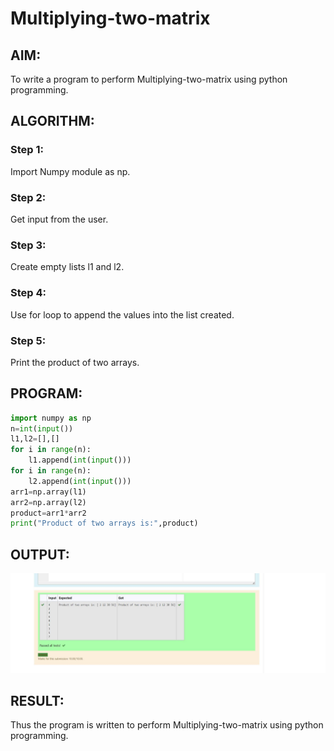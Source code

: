 # Multiplying-two-matrix

## AIM:
To write a program to perform Multiplying-two-matrix using python programming.

## ALGORITHM:

### Step 1:
Import Numpy module as np.
### Step 2:
Get input from the user.
### Step 3:
Create empty lists l1 and l2.
### Step 4:
Use for loop to append the values into the list created.
### Step 5:
Print the product of two arrays.

## PROGRAM: 
```python
import numpy as np
n=int(input())
l1,l2=[],[]
for i in range(n):
    l1.append(int(input()))
for i in range(n):
    l2.append(int(input()))
arr1=np.array(l1)
arr2=np.array(l2)
product=arr1*arr2
print("Product of two arrays is:",product)
```

## OUTPUT:
![output](./mulout.png)

## RESULT:
Thus the program is written to perform Multiplying-two-matrix using python programming.
